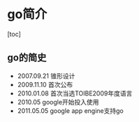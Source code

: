 # go简介

[toc]

## go的简史

* 2007.09.21 锥形设计
* 2009.11.10 首次公布
* 2010.01.08 首次当选TOIBE2009年度语言
* 2010.05 google开始投入使用
* 2011.05.05 google app engine支持go
